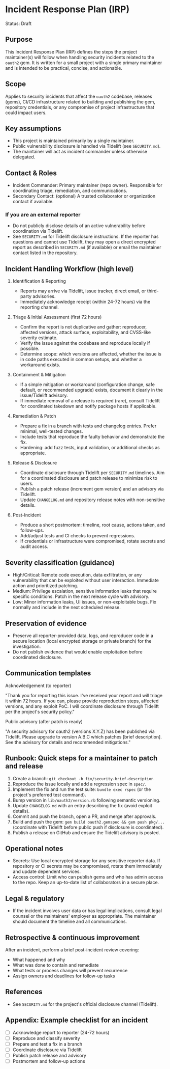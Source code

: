 # Incident Response Plan (IRP)

Status: Draft

## Purpose

This Incident Response Plan (IRP) defines the steps the project maintainer(s) will follow when handling security incidents related to the `oauth2` gem. It is written for a small project with a single primary maintainer and is intended to be practical, concise, and actionable.

## Scope

Applies to security incidents that affect the `oauth2` codebase, releases (gems), CI/CD infrastructure related to building and publishing the gem, repository credentials, or any compromise of project infrastructure that could impact users.

## Key assumptions
- This project is maintained primarily by a single maintainer.
- Public vulnerability disclosure is handled via Tidelift (see `SECURITY.md`).
- The maintainer will act as incident commander unless otherwise delegated.

## Contact & Roles

- Incident Commander: Primary maintainer (repo owner). Responsible for coordinating triage, remediation, and communications.
- Secondary Contact: (optional) A trusted collaborator or organization contact if available.

### If you are an external reporter
- Do not publicly disclose details of an active vulnerability before coordination via Tidelift.
- See `SECURITY.md` for Tidelift disclosure instructions. If the reporter has questions and cannot use Tidelift, they may open a direct encrypted report as described in `SECURITY.md` (if available) or email the maintainer contact listed in the repository.

## Incident Handling Workflow (high level)
1. Identification & Reporting
   - Reports may arrive via Tidelift, issue tracker, direct email, or third-party advisories.
   - Immediately acknowledge receipt (within 24-72 hours) via the reporting channel.

2. Triage & Initial Assessment (first 72 hours)
   - Confirm the report is not duplicative and gather: reproducer, affected versions, attack surface, exploitability, and CVSS-like severity estimate.
   - Verify the issue against the codebase and reproduce locally if possible.
   - Determine scope: which versions are affected, whether the issue is in code paths executed in common setups, and whether a workaround exists.

3. Containment & Mitigation
   - If a simple mitigation or workaround (configuration change, safe default, or recommended upgrade) exists, document it clearly in the issue/Tidelift advisory.
   - If immediate removal of a release is required (rare), consult Tidelift for coordinated takedown and notify package hosts if applicable.

4. Remediation & Patch
   - Prepare a fix in a branch with tests and changelog entries. Prefer minimal, well-tested changes.
   - Include tests that reproduce the faulty behavior and demonstrate the fix.
   - Hardening: add fuzz tests, input validation, or additional checks as appropriate.

5. Release & Disclosure
   - Coordinate disclosure through Tidelift per `SECURITY.md` timelines. Aim for a coordinated disclosure and patch release to minimize risk to users.
   - Publish a patch release (increment gem version) and an advisory via Tidelift.
   - Update `CHANGELOG.md` and repository release notes with non-sensitive details.

6. Post-Incident
   - Produce a short postmortem: timeline, root cause, actions taken, and follow-ups.
   - Add/adjust tests and CI checks to prevent regressions.
   - If credentials or infrastructure were compromised, rotate secrets and audit access.

Severity classification (guidance)
---------------------------------
- High/Critical: Remote code execution, data exfiltration, or any vulnerability that can be exploited without user interaction. Immediate action and prioritized patching.
- Medium: Privilege escalation, sensitive information leaks that require specific conditions. Patch in the next release cycle with advisory.
- Low: Minor information leaks, UI issues, or non-exploitable bugs. Fix normally and include in the next scheduled release.

Preservation of evidence
------------------------
- Preserve all reporter-provided data, logs, and reproducer code in a secure location (local encrypted storage or private branch) for the investigation.
- Do not publish evidence that would enable exploitation before coordinated disclosure.

Communication templates
-----------------------
Acknowledgement (to reporter)

"Thank you for reporting this issue. I've received your report and will triage it within 72 hours. If you can, please provide reproduction steps, affected versions, and any exploit PoC. I will coordinate disclosure through Tidelift per the project's security policy."

Public advisory (after patch is ready)

"A security advisory for oauth2 (versions X.Y.Z) has been published via Tidelift. Please upgrade to version A.B.C which patches [brief description]. See the advisory for details and recommended mitigations."

Runbook: Quick steps for a maintainer to patch and release
---------------------------------------------------------
1. Create a branch: `git checkout -b fix/security-brief-description`
2. Reproduce the issue locally and add a regression spec in `spec/`.
3. Implement the fix and run the test suite: `bundle exec rspec` (or the project's preferred test command).
4. Bump version in `lib/oauth2/version.rb` following semantic versioning.
5. Update `CHANGELOG.md` with an entry describing the fix (avoid exploit details).
6. Commit and push the branch, open a PR, and merge after approvals.
7. Build and push the gem: `gem build oauth2.gemspec && gem push pkg/...` (coordinate with Tidelift before public push if disclosure is coordinated).
8. Publish a release on GitHub and ensure the Tidelift advisory is posted.

Operational notes
-----------------
- Secrets: Use local encrypted storage for any sensitive reporter data. If repository or CI secrets may be compromised, rotate them immediately and update dependent services.
- Access control: Limit who can publish gems and who has admin access to the repo. Keep an up-to-date list of collaborators in a secure place.

Legal & regulatory
------------------
- If the incident involves user data or has legal implications, consult legal counsel or the maintainers' employer as appropriate. The maintainer should document the timeline and all communications.

Retrospective & continuous improvement
-------------------------------------
After an incident, perform a brief post-incident review covering:
- What happened and why
- What was done to contain and remediate
- What tests or process changes will prevent recurrence
- Assign owners and deadlines for follow-up tasks

References
----------
- See `SECURITY.md` for the project's official disclosure channel (Tidelift).

Appendix: Example checklist for an incident
------------------------------------------
- [ ] Acknowledge report to reporter (24-72 hours)
- [ ] Reproduce and classify severity
- [ ] Prepare and test a fix in a branch
- [ ] Coordinate disclosure via Tidelift
- [ ] Publish patch release and advisory
- [ ] Postmortem and follow-up actions
